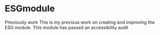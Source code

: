 # ESGmodule
Previously work
This is my previous work on creating and improving the ESG module. This module has passed an accessibility audit
